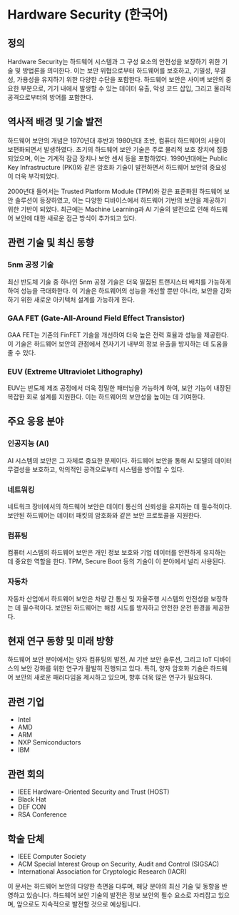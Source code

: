 # Hardware Security (한국어)

## 정의

Hardware Security는 하드웨어 시스템과 그 구성 요소의 안전성을 보장하기 위한 기술 및 방법론을 의미한다. 이는 보안 위협으로부터 하드웨어를 보호하고, 기밀성, 무결성, 가용성을 유지하기 위한 다양한 수단을 포함한다. 하드웨어 보안은 사이버 보안의 중요한 부분으로, 기기 내에서 발생할 수 있는 데이터 유출, 악성 코드 삽입, 그리고 물리적 공격으로부터의 방어를 포함한다.

## 역사적 배경 및 기술 발전

하드웨어 보안의 개념은 1970년대 후반과 1980년대 초반, 컴퓨터 하드웨어의 사용이 보편화되면서 발생하였다. 초기의 하드웨어 보안 기술은 주로 물리적 보호 장치에 집중되었으며, 이는 기계적 잠금 장치나 보안 센서 등을 포함하였다. 1990년대에는 Public Key Infrastructure (PKI)와 같은 암호화 기술이 발전하면서 하드웨어 보안의 중요성이 더욱 부각되었다.

2000년대 들어서는 Trusted Platform Module (TPM)와 같은 표준화된 하드웨어 보안 솔루션이 등장하였고, 이는 다양한 디바이스에서 하드웨어 기반의 보안을 제공하기 위한 기반이 되었다. 최근에는 Machine Learning과 AI 기술의 발전으로 인해 하드웨어 보안에 대한 새로운 접근 방식이 추가되고 있다.

## 관련 기술 및 최신 동향

### 5nm 공정 기술

최신 반도체 기술 중 하나인 5nm 공정 기술은 더욱 밀집된 트랜지스터 배치를 가능하게 하여 성능을 극대화한다. 이 기술은 하드웨어의 성능을 개선할 뿐만 아니라, 보안을 강화하기 위한 새로운 아키텍처 설계를 가능하게 한다.

### GAA FET (Gate-All-Around Field Effect Transistor)

GAA FET는 기존의 FinFET 기술을 개선하여 더욱 높은 전력 효율과 성능을 제공한다. 이 기술은 하드웨어 보안의 관점에서 전자기기 내부의 정보 유출을 방지하는 데 도움을 줄 수 있다.

### EUV (Extreme Ultraviolet Lithography)

EUV는 반도체 제조 공정에서 더욱 정밀한 패터닝을 가능하게 하여, 보안 기능이 내장된 복잡한 회로 설계를 지원한다. 이는 하드웨어의 보안성을 높이는 데 기여한다.

## 주요 응용 분야

### 인공지능 (AI)

AI 시스템의 보안은 그 자체로 중요한 문제이다. 하드웨어 보안을 통해 AI 모델의 데이터 무결성을 보호하고, 악의적인 공격으로부터 시스템을 방어할 수 있다.

### 네트워킹

네트워크 장비에서의 하드웨어 보안은 데이터 통신의 신뢰성을 유지하는 데 필수적이다. 보안된 하드웨어는 데이터 패킷의 암호화와 같은 보안 프로토콜을 지원한다.

### 컴퓨팅

컴퓨터 시스템의 하드웨어 보안은 개인 정보 보호와 기업 데이터를 안전하게 유지하는 데 중요한 역할을 한다. TPM, Secure Boot 등의 기술이 이 분야에서 널리 사용된다.

### 자동차

자동차 산업에서 하드웨어 보안은 차량 간 통신 및 자율주행 시스템의 안전성을 보장하는 데 필수적이다. 보안된 하드웨어는 해킹 시도를 방지하고 안전한 운전 환경을 제공한다.

## 현재 연구 동향 및 미래 방향

하드웨어 보안 분야에서는 양자 컴퓨팅의 발전, AI 기반 보안 솔루션, 그리고 IoT 디바이스의 보안 강화를 위한 연구가 활발히 진행되고 있다. 특히, 양자 암호화 기술은 하드웨어 보안의 새로운 패러다임을 제시하고 있으며, 향후 더욱 많은 연구가 필요하다.

## 관련 기업

- Intel
- AMD
- ARM
- NXP Semiconductors
- IBM

## 관련 회의

- IEEE Hardware-Oriented Security and Trust (HOST)
- Black Hat
- DEF CON
- RSA Conference

## 학술 단체

- IEEE Computer Society
- ACM Special Interest Group on Security, Audit and Control (SIGSAC)
- International Association for Cryptologic Research (IACR)

이 문서는 하드웨어 보안의 다양한 측면을 다루며, 해당 분야의 최신 기술 및 동향을 반영하고 있습니다. 하드웨어 보안 기술의 발전은 정보 보안의 필수 요소로 자리잡고 있으며, 앞으로도 지속적으로 발전할 것으로 예상됩니다.